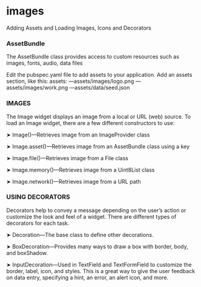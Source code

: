 # images

Adding Assets and Loading Images, Icons and Decorators

### AssetBundle
The AssetBundle class provides access to custom resources such as images, fonts, audio, data files


Edit the pubspec.yaml file to add assets to your application. Add an assets section, like this:
        assets:
         —assets/images/logo.png
         —assets/images/work.png
         —assets/data/seed.json

### IMAGES
The Image widget displays an image from a local or URL (web) source. To load an Image widget,
there are a few different constructors to use:

➤ Image()—Retrieves image from an ImageProvider class

➤ Image.asset()—Retrieves image from an AssetBundle class using a key

➤ Image.file()—Retrieves image from a File class

➤ Image.memory()—Retrieves image from a Uint8List class

➤ Image.network()—Retrieves image from a URL path

### USING DECORATORS
Decorators help to convey a message depending on the user’s action or customize the look and feel of
a widget. There are different types of decorators for each task.

➤ Decoration—The base class to define other decorations.

➤ BoxDecoration—Provides many ways to draw a box with border, body, and boxShadow.

➤ InputDecoration—Used in TextField and TextFormField to customize the border, label,
icon, and styles. This is a great way to give the user feedback on data entry, specifying a
hint, an error, an alert icon, and more.

